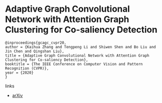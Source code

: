 # Adaptive Graph Convolutional Network with Attention Graph Clustering for Co-saliency Detection

```
@inproceedings{gcagc_cvpr20,
author = {Kaihua Zhang and Tengpeng Li and Shiwen Shen and Bo Liu and Jin Chen and Qingshan Liu},
title = {Adaptive Graph Convolutional Network with Attention Graph Clustering for Co-saliency Detection},
booktitle = {The IEEE Conference on Computer Vision and Pattern Recognition (CVPR)},
year = {2020}
}
```

links
- [arXiv](https://arxiv.org/abs/2003.06167)
